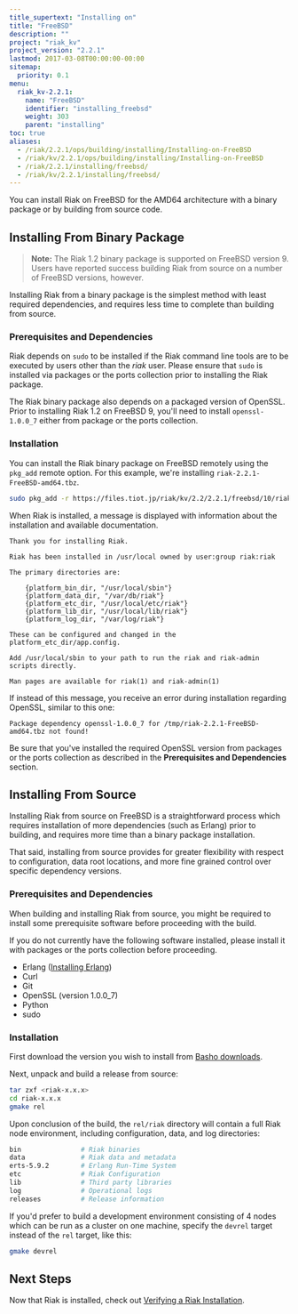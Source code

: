 ```yaml
---
title_supertext: "Installing on"
title: "FreeBSD"
description: ""
project: "riak_kv"
project_version: "2.2.1"
lastmod: 2017-03-08T00:00:00-00:00
sitemap:
  priority: 0.1
menu:
  riak_kv-2.2.1:
    name: "FreeBSD"
    identifier: "installing_freebsd"
    weight: 303
    parent: "installing"
toc: true
aliases:
  - /riak/2.2.1/ops/building/installing/Installing-on-FreeBSD
  - /riak/kv/2.2.1/ops/building/installing/Installing-on-FreeBSD
  - /riak/2.2.1/installing/freebsd/
  - /riak/kv/2.2.1/installing/freebsd/
---
```


[install source erlang]: {{<baseurl>}}riak/kv/2.2.1/setup/installing/source/erlang
[downloads]: {{<baseurl>}}riak/kv/2.2.1/downloads/
[install verify]: {{<baseurl>}}riak/kv/2.2.1/setup/installing/verify

You can install Riak on FreeBSD for the AMD64 architecture with a binary package or by building from source code.

## Installing From Binary Package

> **Note:** The Riak 1.2 binary package is supported on FreeBSD version 9. Users have reported success building Riak from source on a number of FreeBSD versions, however.

Installing Riak from a binary package is the simplest method with least required dependencies, and requires less time to complete than building from source.

### Prerequisites and Dependencies

Riak depends on `sudo` to be installed if the Riak command line tools are to be executed by users other than the *riak* user. Please ensure that `sudo` is installed via packages or the ports collection prior to installing the Riak package.

The Riak binary package also depends on a packaged version of OpenSSL. Prior to installing Riak 1.2 on FreeBSD 9, you'll need to install `openssl-1.0.0_7` either from package or the ports collection.

### Installation

You can install the Riak binary package on FreeBSD remotely using the
`pkg_add` remote option. For this example, we're installing `riak-2.2.1-FreeBSD-amd64.tbz`.

```bash
sudo pkg_add -r https://files.tiot.jp/riak/kv/2.2/2.2.1/freebsd/10/riak-2.2.1.txz
```

When Riak is installed, a message is displayed with information about the installation and available documentation.

```
Thank you for installing Riak.

Riak has been installed in /usr/local owned by user:group riak:riak

The primary directories are:

    {platform_bin_dir, "/usr/local/sbin"}
    {platform_data_dir, "/var/db/riak"}
    {platform_etc_dir, "/usr/local/etc/riak"}
    {platform_lib_dir, "/usr/local/lib/riak"}
    {platform_log_dir, "/var/log/riak"}

These can be configured and changed in the platform_etc_dir/app.config.

Add /usr/local/sbin to your path to run the riak and riak-admin scripts directly.

Man pages are available for riak(1) and riak-admin(1)
```

If instead of this message, you receive an error during installation regarding OpenSSL, similar to this one:

```
Package dependency openssl-1.0.0_7 for /tmp/riak-2.2.1-FreeBSD-amd64.tbz not found!
```

Be sure that you've installed the required OpenSSL version from packages or the ports collection as described in the **Prerequisites and Dependencies** section.

## Installing From Source

Installing Riak from source on FreeBSD is a straightforward process which requires installation of more dependencies (such as Erlang) prior to building, and requires more time than a binary package installation.

That said, installing from source provides for greater flexibility with respect to configuration, data root locations, and more fine grained control over specific dependency versions.

### Prerequisites and Dependencies

When building and installing Riak from source, you might be required to install some prerequisite software before proceeding with the build.

If you do not currently have the following software installed, please install it with packages or the ports collection before proceeding.

* Erlang ([Installing Erlang][install source erlang])
* Curl
* Git
* OpenSSL (version 1.0.0_7)
* Python
* sudo

### Installation

First download the version you wish to install from [Basho downloads][downloads].

Next, unpack and build a release from source:

```bash
tar zxf <riak-x.x.x>
cd riak-x.x.x
gmake rel
```

Upon conclusion of the build, the `rel/riak` directory will contain a full Riak node environment, including configuration, data, and log directories:

```bash
bin               # Riak binaries
data              # Riak data and metadata
erts-5.9.2        # Erlang Run-Time System
etc               # Riak Configuration
lib               # Third party libraries
log               # Operational logs
releases          # Release information
```

If you'd prefer to build a development environment consisting of 4 nodes which can be run as a cluster on one machine, specify the `devrel` target instead of the `rel` target, like this:

```bash
gmake devrel
```

## Next Steps

Now that Riak is installed, check out [Verifying a Riak Installation][install verify].
